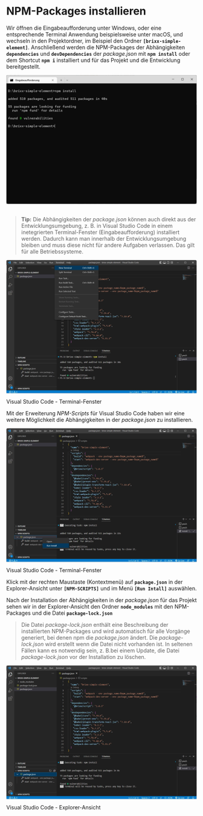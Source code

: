 # NPM-Packages installieren 
Wir öffnen die Eingabeaufforderung unter Windows, oder eine entsprechende Terminal Anwendung beispielsweise unter macOS, und wechseln in den Projektordner, im Beispiel den Ordner **`[brixx-simple-element]`**. Anschließend werden die NPM-Packages der Abhängigkeiten **`dependencies`** und **`devDependencies`** der *package.json* mit **`npm install`** oder dem Shortcut **`npm i`** installiert und für das Projekt und die Entwicklung bereitgestellt.

<img src="./images/npm-install.webp" style="margin-bottom: 15px; width: 600px;" />

  > **Tip:** Die Abhängigkeiten der *package.json* können auch direkt aus der Entwicklungsumgebung, z. B. in Visual Studio Code in einem inetegrierten Terminal-Fenster (Eingabeaufforderung) installiert werden. Dadurch kann man innerhalb der Entwicklungsumgebung bleiben und muss diese nicht für andere Aufgaben verlassen. Das gilt für alle Betriebssysteme.

<img src="./images/vscode-npm-install-01.webp" style="margin-bottom: -5px; width: 600px;" />

Visual Studio Code - Terminal-Fenster

Mit der Erweiterung *NPM-Scripts* für Visual Studio Code haben wir eine weitere Möglichkeit die Abhängigkeiten in der *package.json* zu installieren.

<img src="./images/vscode-npm-install-02.webp" style="margin-bottom: -5px; width: 600px;" />

Visual Studio Code - Terminal-Fenster

Klick mit der rechten Maustaste (Kontextmenü) auf **`package.json`** in der Explorer-Ansicht unter **`[NPM-SCRIPTS]`**  und im Menü **`[Run Intall]`** auswählen.

Nach der Installation der Abhängigkeiten in der *package.json* für das Projekt sehen wir in der Explorer-Ansicht den Ordner **`node_modules`** mit den NPM-Packages und die Datei **`package-lock.json`**

  > Die Datei *package-lock.json* enthält eine Beschreibung der installierten NPM-Packages und wird automatisch für alle Vorgänge generiert, bei denen npm die *package.json* ändert. Die *package-lock.json* wird erstellt wenn die Datei nicht vorhanden ist. In seltenen Fällen kann es notwendig sein, z. B.bei einem Update, die Datei *package-lock.json* vor der Installation zu löschen.

<img src="./images/vscode-node-modules.webp" style="margin-bottom: -5px; width: 600px;" />

Visual Studio Code - Explorer-Ansicht